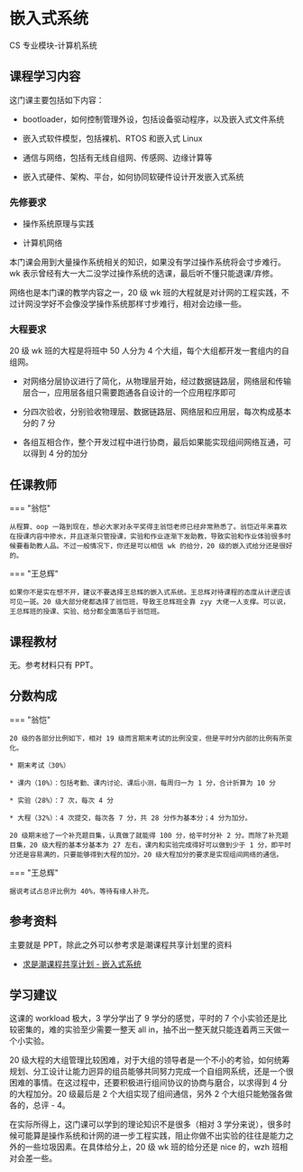 # 嵌入式系统
<div class="badges">
<span class="badge cs-badge">CS 专业模块-计算机系统</span>
</div>

## 课程学习内容

这门课主要包括如下内容：

* bootloader，如何控制管理外设，包括设备驱动程序，以及嵌入式文件系统

* 嵌入式软件模型，包括裸机、RTOS 和嵌入式 Linux

* 通信与网络，包括有无线自组网、传感网、边缘计算等

* 嵌入式硬件、架构、平台，如何协同软硬件设计开发嵌入式系统

### 先修要求

* 操作系统原理与实践

* 计算机网络

本门课会用到大量操作系统相关的知识，如果没有学过操作系统将会寸步难行。wk 表示曾经有大一大二没学过操作系统的选课，最后听不懂只能退课/弃修。

网络也是本门课的教学内容之一，20 级 wk 班的大程就是对计网的工程实践，不过计网没学好不会像没学操作系统那样寸步难行，相对会边缘一些。

### 大程要求

20 级 wk 班的大程是将班中 50 人分为 4 个大组，每个大组都开发一套组内的自组网。

* 对网络分层协议进行了简化，从物理层开始，经过数据链路层，网络层和传输层合一，应用层各组只需要跑通各自设计的一个应用程序即可

* 分四次验收，分别验收物理层、数据链路层、网络层和应用层，每次构成基本分的 7 分

* 各组互相合作，整个开发过程中进行协商，最后如果能实现组间网络互通，可以得到 4 分的加分

## 任课教师

=== "翁恺"

    从程算、oop 一路到现在，想必大家对永平奖得主翁恺老师已经非常熟悉了。翁恺近年来喜欢在授课内容中掺水，并且逐渐只管授课，实验和作业逐渐下发助教，导致实验和作业体验很多时候要看助教人品。不过一般情况下，你还是可以相信 wk 的给分，20 级的嵌入式给分还是很好的。

=== "王总辉" 

    如果你不是实在想不开，建议不要选择王总辉的嵌入式系统。王总辉对待课程的态度从计逻应该可见一斑。20 级大部分佬都选择了翁恺班，导致王总辉班全靠 zyy 大佬一人支撑。可以说，王总辉班的授课、实验、给分都全面落后于翁恺班。

## 课程教材

无。参考材料只有 PPT。

## 分数构成

=== "翁恺"

    20 级的各部分比例如下，相对 19 级而言期末考试的比例没变，但是平时分内部的比例有所变化。

    * 期末考试（30%）

    * 课内（10%）：包括考勤、课内讨论、课后小测，每周归一为 1 分，合计折算为 10 分

    * 实验（28%）：7 次，每次 4 分

    * 大程（32%）：4 次提交，每次各 7 分，共 28 分作为基本分；4 分为加分。

    20 级期末给了一个补充题目集，认真做了就能得 100 分，给平时分补 2 分。而除了补充题目集，20 级大程的基本分基本为 27 左右，课内和实验完成得好可以做到少于 1 分，即平时分还是容易满的，只要能够得到大程的加分。20 级大程加分的要求是实现组间网络的通信。

=== "王总辉" 

    据说考试占总评比例为 40%，等待有缘人补充。


## 参考资料

主要就是 PPT，除此之外可以参考求是潮课程共享计划里的资料

- [求是潮课程共享计划 - 嵌入式系统](https://github.com/QSCTech/zju-icicles/tree/master/%E5%B5%8C%E5%85%A5%E5%BC%8F%E7%B3%BB%E7%BB%9F)

## 学习建议

这课的 workload 极大，3 学分学出了 9 学分的感觉，平时的 7 个小实验还是比较密集的，难的实验至少需要一整天 all in，抽不出一整天就只能连着两三天做一个小实验。

20 级大程的大组管理比较困难，对于大组的领导者是一个不小的考验，如何统筹规划、分工设计让能力迥异的组员能够共同努力完成一个自组网系统，还是一个很困难的事情。在这过程中，还要积极进行组间协议的协商与磨合，以求得到 4 分的大程加分。20 级最后是 2 个大组实现了组间通信，另外 2 个大组只能勉强各做各的，总评 - 4。

在实际所得上，这门课可以学到的理论知识不是很多（相对 3 学分来说），很多时候可能算是操作系统和计网的进一步工程实践，阻止你做不出实验的往往是能力之外的一些垃圾因素。在具体给分上，20 级 wk 班的给分还是 nice 的，wzh 班相对会差一些。